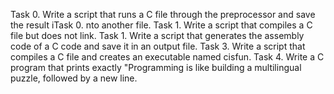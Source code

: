 Task 0. Write a script that runs a C file through the preprocessor and save the result iTask 0. nto another file.
Task 1. Write a script that compiles a C file but does not link.
Task 1. Write a script that generates the assembly code of a C code and save it in an output file.
Task 3. Write a script that compiles a C file and creates an executable named cisfun.
Task 4. Write a C program that prints exactly "Programming is like building a multilingual puzzle, followed by a new line.
